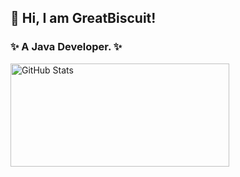## 👋 Hi, I am GreatBiscuit!

### ✨ A Java Developer. ✨


<img width="350px" height="165px" alt="GitHub Stats" src="https://github-readme-stats.vercel.app/api?username=Great-Biscuit&count_private=true&show_icons=true&theme=flag-india"/>

<!--

<img width="350px" height="165px" alt="Most Used Lang" src="https://github-readme-stats.vercel.app/api/top-langs/?username=Great-Biscuit&layout=compact"/>


**Great-Biscuit/Great-Biscuit** is a ✨ _special_ ✨ repository because its `README.md` (this file) appears on your GitHub profile.

Here are some ideas to get you started:

- 🔭 I’m currently working on ...
- 🌱 I’m currently learning ...
- 👯 I’m looking to collaborate on ...
- 🤔 I’m looking for help with ...
- 💬 Ask me about ...
- 📫 How to reach me: ...
- 😄 Pronouns: ...
- ⚡ Fun fact: ...
-->
